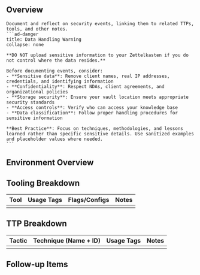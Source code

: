 ## Overview

````ad-tip
Document and reflect on security events, linking them to related TTPs, tools, and other notes.
```ad-danger
title: Data Handling Warning
collapse: none

**DO NOT upload sensitive information to your Zettelkasten if you do not control where the data resides.**

Before documenting events, consider:
- **Sensitive data**: Remove client names, real IP addresses, credentials, and identifying information
- **Confidentiality**: Respect NDAs, client agreements, and organizational policies
- **Storage security**: Ensure your vault location meets appropriate security standards
- **Access controls**: Verify who can access your knowledge base
- **Data classification**: Follow proper handling procedures for sensitive information

**Best Practice**: Focus on techniques, methodologies, and lessons learned rather than specific sensitive details. Use sanitized examples and placeholder values where needed.
```
````

## Environment Overview

## Tooling Breakdown

| **Tool** | **Usage Tags** | **Flags/Configs** | **Notes** |
| -------- | -------------- | ----------------- | --------- |
|          |                |                   |           |

## TTP Breakdown

| **Tactic** | **Technique (Name + ID)** | **Usage Tags** | **Notes** |
| ---------- | ------------------------- | -------------- | --------- |
|            |                           |                |           |

## Follow-up Items